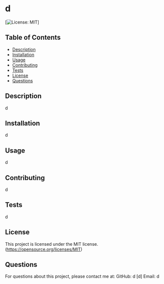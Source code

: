 # d

[![License: MIT](https://img.shields.io/badge/License-MIT-yellow.svg)]

## Table of Contents
- [Description](#description)
- [Installation](#installation)
- [Usage](#usage)
- [Contributing](#contributing)
- [Tests](#tests)
- [License](#license)
- [Questions](#questions)

## Description
d
  
## Installation
d
  
## Usage
d
  
## Contributing
d
  
## Tests
d
  
## License
This project is licensed under the MIT license.
(https://opensource.org/licenses/MIT)
  
## Questions
For questions about this project, please contact me at:
GitHub: d [d]
Email: d

